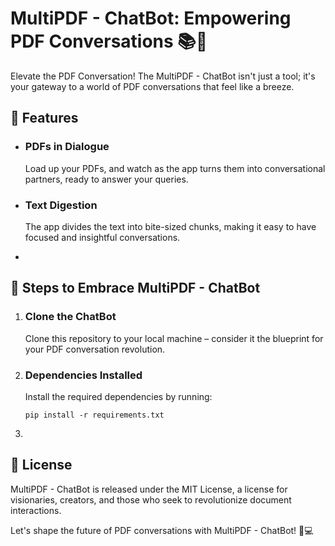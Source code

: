 <!-- MultiPDF - ChatBot: Empowering PDF Conversations 📚💬 -->

<h1>MultiPDF - ChatBot: Empowering PDF Conversations 📚💬</h1>

<p>Elevate the PDF Conversation! The MultiPDF - ChatBot isn't just a tool; it's your gateway to a world of PDF conversations that feel like a breeze.</p>

<!-- Features Section -->
<h2>🌟 Features</h2>

<!-- Feature List -->
<ul>
  <li>
    <h3>PDFs in Dialogue</h3>
    <p>Load up your PDFs, and watch as the app turns them into conversational partners, ready to answer your queries.</p>
  </li>
  <li>
    <h3>Text Digestion</h3>
    <p>The app divides the text into bite-sized chunks, making it easy to have focused and insightful conversations.</p>
  </li>
  <li>
    <!-- Add more features here -->
  </li>
</ul>

<!-- Steps Section -->
<h2>🚀 Steps to Embrace MultiPDF - ChatBot</h2>

<ol>
  <li>
    <h3>Clone the ChatBot</h3>
    <p>Clone this repository to your local machine – consider it the blueprint for your PDF conversation revolution.</p>
  </li>
  <li>
    <h3>Dependencies Installed</h3>
    <p>Install the required dependencies by running:</p>
    <pre><code>pip install -r requirements.txt</code></pre>
  </li>
  <li>
    <!-- Add more steps here -->
  </li>
</ol>

<!-- License Section -->
<h2>🌈 License</h2>

<p>MultiPDF - ChatBot is released under the MIT License, a license for visionaries, creators, and those who seek to revolutionize document interactions.</p>

<p>Let's shape the future of PDF conversations with MultiPDF - ChatBot! 🌟💻</p>
